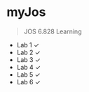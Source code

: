 # myJos
> JOS 6.828 Learning
- Lab 1 $\checkmark$
- Lab 2 $\checkmark$
- Lab 3 $\checkmark$
- Lab 4 $\checkmark$
- Lab 5 $\checkmark$
- Lab 6 $\checkmark$
